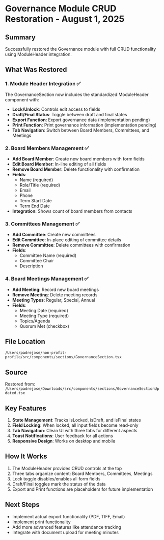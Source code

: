 # Governance Module CRUD Restoration - August 1, 2025

## Summary
Successfully restored the Governance module with full CRUD functionality using ModuleHeader integration.

## What Was Restored

### 1. Module Header Integration ✅
The GovernanceSection now includes the standardized ModuleHeader component with:
- **Lock/Unlock**: Controls edit access to fields
- **Draft/Final Status**: Toggle between draft and final states
- **Export Function**: Export governance data (implementation pending)
- **Print Function**: Print governance information (implementation pending)
- **Tab Navigation**: Switch between Board Members, Committees, and Meetings

### 2. Board Members Management ✅
- **Add Board Member**: Create new board members with form fields
- **Edit Board Member**: In-line editing of all fields
- **Remove Board Member**: Delete functionality with confirmation
- **Fields**:
  - Name (required)
  - Role/Title (required)
  - Email
  - Phone
  - Term Start Date
  - Term End Date
- **Integration**: Shows count of board members from contacts

### 3. Committees Management ✅
- **Add Committee**: Create new committees
- **Edit Committee**: In-place editing of committee details
- **Remove Committee**: Delete committees with confirmation
- **Fields**:
  - Committee Name (required)
  - Committee Chair
  - Description

### 4. Board Meetings Management ✅
- **Add Meeting**: Record new board meetings
- **Remove Meeting**: Delete meeting records
- **Meeting Types**: Regular, Special, Annual
- **Fields**:
  - Meeting Date (required)
  - Meeting Type (required)
  - Topics/Agenda
  - Quorum Met (checkbox)

## File Location
`/Users/padrejose/non-profit-profile/src/components/sections/GovernanceSection.tsx`

## Source
Restored from: `/Users/padrejose/Downloads/src/components/sections/GovernanceSectionUpdated.tsx`

## Key Features
1. **State Management**: Tracks isLocked, isDraft, and isFinal states
2. **Field Locking**: When locked, all input fields become read-only
3. **Tab Navigation**: Clean UI with three tabs for different aspects
4. **Toast Notifications**: User feedback for all actions
5. **Responsive Design**: Works on desktop and mobile

## How It Works
1. The ModuleHeader provides CRUD controls at the top
2. Three tabs organize content: Board Members, Committees, Meetings
3. Lock toggle disables/enables all form fields
4. Draft/Final toggles mark the status of the data
5. Export and Print functions are placeholders for future implementation

## Next Steps
- Implement actual export functionality (PDF, TIFF, Email)
- Implement print functionality
- Add more advanced features like attendance tracking
- Integrate with document upload for meeting minutes
